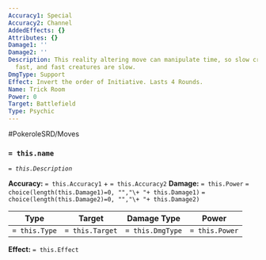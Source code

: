 ```yaml
---
Accuracy1: Special
Accuracy2: Channel
AddedEffects: {}
Attributes: {}
Damage1: ''
Damage2: ''
Description: This reality altering move can manipulate time, so slow creatures are
  fast, and fast creatures are slow.
DmgType: Support
Effect: Invert the order of Initiative. Lasts 4 Rounds.
Name: Trick Room
Power: 0
Target: Battlefield
Type: Psychic
---
```


#PokeroleSRD/Moves

### `= this.name` 
*`= this.Description`*

**Accuracy:** `= this.Accuracy1` + `= this.Accuracy2`
**Damage:** `= this.Power` `= choice(length(this.Damage1)=0, "","\+ "+ this.Damage1)` `= choice(length(this.Damage2)=0, "","\+ "+ this.Damage2)`

| Type          | Target          | Damage Type          | Power          |
| ------------- | --------------- | ---------------- | -------------- |
| `= this.Type` | `= this.Target` | `= this.DmgType` | `= this.Power` | 

**Effect:** `= this.Effect`